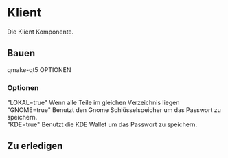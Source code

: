 # Klient
Die Klient Komponente.

## Bauen
qmake-qt5 OPTIONEN
### Optionen
"LOKAL=true" Wenn alle Teile im gleichen Verzeichnis liegen</br>
"GNOME=true" Benutzt den Gnome Schlüsselspeicher um das Passwort zu speichern.</br>
"KDE=true" Benutzt die KDE Wallet um das Passwort zu speichern.
## Zu erledigen
